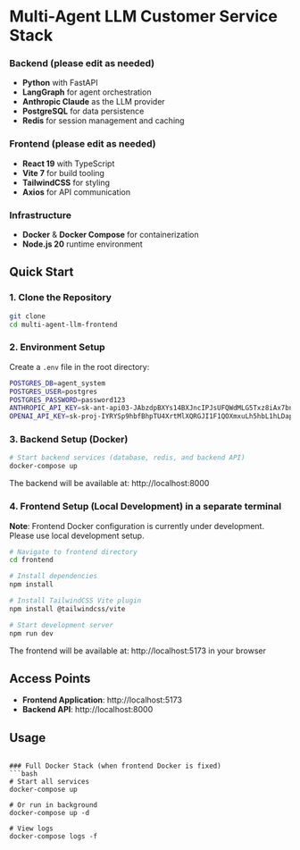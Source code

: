 # Multi-Agent LLM Customer Service Stack

### Backend (please edit as needed)
- **Python** with FastAPI
- **LangGraph** for agent orchestration
- **Anthropic Claude** as the LLM provider
- **PostgreSQL** for data persistence
- **Redis** for session management and caching

### Frontend (please edit as needed)
- **React 19** with TypeScript
- **Vite 7** for build tooling
- **TailwindCSS** for styling
- **Axios** for API communication

### Infrastructure
- **Docker** & **Docker Compose** for containerization
- **Node.js 20** runtime environment

## Quick Start

### 1. Clone the Repository
```bash
git clone 
cd multi-agent-llm-frontend
```

### 2. Environment Setup
Create a `.env` file in the root directory:
```bash
POSTGRES_DB=agent_system
POSTGRES_USER=postgres
POSTGRES_PASSWORD=password123
ANTHROPIC_API_KEY=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
OPENAI_API_KEY=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

```

### 3. Backend Setup (Docker)
```bash
# Start backend services (database, redis, and backend API)
docker-compose up
```

The backend will be available at: http://localhost:8000

### 4. Frontend Setup (Local Development) in a separate terminal

 **Note**: Frontend Docker configuration is currently under development. Please use local development setup.

```bash
# Navigate to frontend directory
cd frontend

# Install dependencies
npm install

# Install TailwindCSS Vite plugin
npm install @tailwindcss/vite

# Start development server
npm run dev
```

The frontend will be available at: http://localhost:5173 in your browser

## Access Points

- **Frontend Application**: http://localhost:5173
- **Backend API**: http://localhost:8000

## Usage

```

### Full Docker Stack (when frontend Docker is fixed)
```bash
# Start all services
docker-compose up

# Or run in background
docker-compose up -d

# View logs
docker-compose logs -f
```
